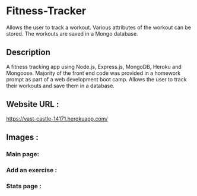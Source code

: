 # Fitness-Tracker
Allows the user to track a workout. Various attributes of the workout can be stored. The workouts are saved in a Mongo database.

## Description
A fitness tracking app using Node.js, Express.js, MongoDB, Heroku and Mongoose. Majority of the front end code was provided in a homework prompt as part of a web development boot camp. Allows the user to track their workouts and save them in a database.

## Website URL :
https://vast-castle-14171.herokuapp.com/

## Images :

### Main page:

### Add an exercise :

### Stats page :
